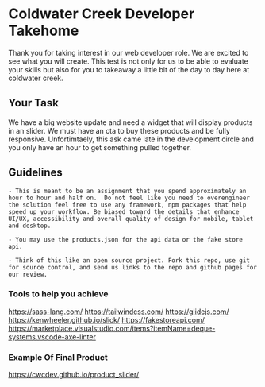 # Coldwater Creek Developer Takehome

Thank you for taking interest in our web developer role. We are excited to see what you will create. This test is not only for us to be able to evaluate your skills but also for you to takeaway a little bit of the day to day here at coldwater creek.

## Your Task

We have a big website update and need a widget that will display products in an slider. We must have an cta to buy these products and be fully responsive. Unfortimtaely, this ask came late in the development circle and you only have an hour to get something pulled together.

## Guidelines

    - This is meant to be an assignment that you spend approximately an  hour to hour and half on.  Do not feel like you need to overengineer the solution feel free to use any framework, npm packages that help speed up your workflow. Be biased toward the details that enhance UI/UX, accessibility and overall quality of design for mobile, tablet and desktop.

    - You may use the products.json for the api data or the fake store api.

    - Think of this like an open source project. Fork this repo, use git for source control, and send us links to the repo and github pages for our review.

### Tools to help you achieve

https://sass-lang.com/
https://tailwindcss.com/
https://glidejs.com/
https://kenwheeler.github.io/slick/
https://fakestoreapi.com/
https://marketplace.visualstudio.com/items?itemName=deque-systems.vscode-axe-linter

### Example Of Final Product

https://cwcdev.github.io/product_slider/
